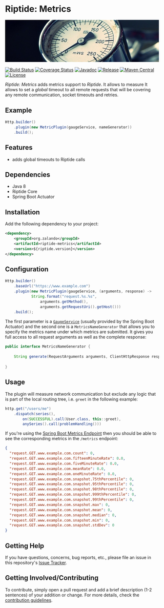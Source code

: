 # Riptide: Metrics

[![Gauge](../docs/gauge.jpg)](https://pixabay.com/en/pressure-gauge-meter-water-column-2644531/)

[![Build Status](https://img.shields.io/travis/zalando/riptide/master.svg)](https://travis-ci.org/zalando/riptide)
[![Coverage Status](https://img.shields.io/coveralls/zalando/riptide/master.svg)](https://coveralls.io/r/zalando/riptide)
[![Javadoc](https://www.javadoc.io/badge/org.zalando/riptide-metrics.svg)](http://www.javadoc.io/doc/org.zalando/riptide-metrics)
[![Release](https://img.shields.io/github/release/zalando/riptide.svg)](https://github.com/zalando/riptide/releases)
[![Maven Central](https://img.shields.io/maven-central/v/org.zalando/riptide-metrics.svg)](https://maven-badges.herokuapp.com/maven-central/org.zalando/riptide-metrics)
[![License](https://img.shields.io/badge/license-MIT-blue.svg)](https://raw.githubusercontent.com/zalando/riptide/master/LICENSE)

*Riptide: Metrics* adds metrics support to *Riptide*. It allows to measure
 It allows to set a *global* timeout to all remote requests
that will be covering any remote communication, socket timeouts and retries. 

## Example

```java
Http.builder()
    .plugin(new MetricPlugin(gaugeService, nameGenerator))
    .build();
```

## Features

- adds global timeouts to Riptide calls

## Dependencies

- Java 8
- Riptide Core
- Spring Boot Actuator

## Installation

Add the following dependency to your project:

```xml
<dependency>
    <groupId>org.zalando</groupId>
    <artifactId>riptide-metrics</artifactId>
    <version>${riptide.version}</version>
</dependency>
```

## Configuration

```java
Http.builder()
    .baseUrl("https://www.example.com")
    .plugin(new MetricPlugin(gaugeService, (arguments, response) ->
            String.format("request.%s.%s", 
                arguments.getMethod(), 
                arguments.getRequestUri().getHost()))
    .build();
```

The first parameter is a [`GaugeService`](https://docs.spring.io/spring-boot/docs/current/api/org/springframework/boot/actuate/metrics/GaugeService.html)
(usually provided by the Spring Boot Actuator)
and the second one is a `MetricsNameGenerator` that allows you to specify the metrics name under which metrics are
submitted. It gives you full access to all request arguments as well as the complete response:

```java
public interface MetricsNameGenerator {

    String generate(RequestArguments arguments, ClientHttpResponse response);

}
```

## Usage

The plugin will measure network communication but exclude any logic that is part of the local routing tree, i.e. `greet`
in the following example:

```java
http.get("/users/me")
    .dispatch(series(),
        on(SUCCESSFUL).call(User.class, this::greet),
        anySeries().call(problemHandling()))
```

If you're using the [Spring Boot Metrics Endpoint](https://docs.spring.io/spring-boot/docs/current/reference/html/production-ready-metrics.html)
then you should be able to see the corresponding metrics in the `/metrics` endpoint:

```json
{
  "request.GET.www.example.com.count": 0,
  "request.GET.www.example.com.fifteenMinuteRate": 0.0,
  "request.GET.www.example.com.fiveMinuteRate": 0.0,
  "request.GET.www.example.com.meanRate": 0.0,
  "request.GET.www.example.com.oneMinuteRate": 0.0,
  "request.GET.www.example.com.snapshot.75thPercentile": 0,
  "request.GET.www.example.com.snapshot.95thPercentile": 0,
  "request.GET.www.example.com.snapshot.98thPercentile": 0,
  "request.GET.www.example.com.snapshot.999thPercentile": 0,
  "request.GET.www.example.com.snapshot.99thPercentile": 0,
  "request.GET.www.example.com.snapshot.max": 0,
  "request.GET.www.example.com.snapshot.mean": 0,
  "request.GET.www.example.com.snapshot.median": 0,
  "request.GET.www.example.com.snapshot.min": 0,
  "request.GET.www.example.com.snapshot.stdDev": 0
}
```

## Getting Help

If you have questions, concerns, bug reports, etc., please file an issue in this repository's [Issue Tracker](../../../../issues).

## Getting Involved/Contributing

To contribute, simply open a pull request and add a brief description (1-2 sentences) of your addition or change. For
more details, check the [contribution guidelines](../CONTRIBUTING.md).
